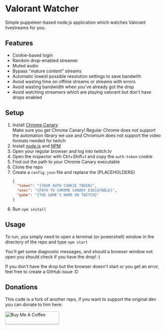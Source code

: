 # Valorant Watcher

Simple puppeteer-based node.js application which watches Valorant livestreams for you.

## Features

- Cookie-based login
- Random drop-enabled streamer
- Muted audio
- Bypass "mature content" streams
- Automatic lowest possible resolution settings to save bandwith
- Avoid wasting time on offline streams or streams with errors
- Avoid wasting bandwidth when you've already got the drop
- Avoid watching streamers which are playing valorant but don't have drops enabled

## Setup

1. Install [Chrome Canary](https://www.google.com/chrome/canary/)  
   Make sure you get Chrome Canary! Regular Chrome does not support the automation library we use and Chromium does not support the video formats needed for twitch
2. Install [node.js](https://nodejs.org/en/download/) and [NPM](https://www.npmjs.com/get-npm)
3. Open your regular browser and log into twitch.tv
4. Open the inspector with Ctrl+Shift+I and copy the `auth-token` cookie
5. Find out the path to your Chrome Canary executable
6. Clone the repo
7. Create a `config.json` file and replace the {PLACEHOLDERS}
   ```json
   {
     "token": "{YOUR AUTH COOKIE TOKEN}",
     "exec": "{PATH TO CHROME CANARY EXECUTABLE}",
     "game": "{THE GAME'S NAME ON TWITCH}"
   }
   ```
8. Run `npm install`

## Usage

To run, you simply need to open a terminal (or powershell) window in the directory of the repo and type `npm start`

You'll get some diagnostic messages, and should a browser window not open you should check if you have the drop! :)

If you don't have the drop but the browser doesn't start or you get an error, feel free to create a GitHub issue :D

## Donations

This code is a fork of another repo, if you want to support the original dev you can donate to him here:

<a href="https://www.buymeacoffee.com/D3v" target="_blank"><img src="https://www.buymeacoffee.com/assets/img/custom_images/orange_img.png" alt="Buy Me A Coffee" style="height: 41px !important;width: 174px !important;box-shadow: 0px 3px 2px 0px rgba(190, 190, 190, 0.5) !important;-webkit-box-shadow: 0px 3px 2px 0px rgba(190, 190, 190, 0.5) !important;" ></a>
